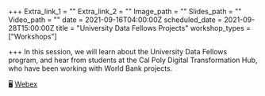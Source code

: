 +++
Extra_link_1 = ""
Extra_link_2 = ""
Image_path = ""
Slides_path = ""
Video_path = ""
date = 2021-09-16T04:00:00Z
scheduled_date = 2021-09-28T15:00:00Z
title = "University Data Fellows Projects"
workshop_types = ["Workshops"]

+++
In this session, we will learn about the University Data Fellows program, and hear from students at the Cal Poly Digital Transformation Hub, who have been working with World Bank projects.

🖥 [Webex](https://worldbankgroup.webex.com/worldbankgroup/j.php?MTID=m3afb55f5a1548aff1445946ee7246928)
